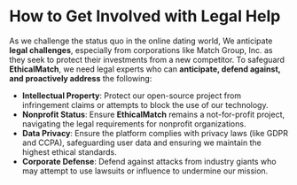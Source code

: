# How to Get Involved with Legal Help
As we challenge the status quo in the online dating world, We anticipate **legal challenges**, especially from corporations like Match Group, Inc. as they seek to protect their investments from a new competitor. To safeguard **EthicalMatch**, we need legal experts who can **anticipate, defend against, and proactively address** the following:
- **Intellectual Property**: Protect our open-source project from infringement claims or attempts to block the use of our technology.
- **Nonprofit Status**: Ensure **EthicalMatch** remains a not-for-profit project, navigating the legal requirements for nonprofit organizations.
- **Data Privacy**: Ensure the platform complies with privacy laws (like GDPR and CCPA), safeguarding user data and ensuring we maintain the highest ethical standards.
- **Corporate Defense**: Defend against attacks from industry giants who may attempt to use lawsuits or influence to undermine our mission.